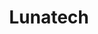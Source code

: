 ---
title: Lunatech
type: partner
draft: false
category: gold
order: 7
logo: /images/partners/lunatech.png
website: https://www.lunatech.com
---